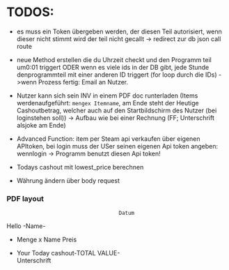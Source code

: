 # TODOS:

- es muss ein Token übergeben werden, der diesen Teil autorisiert, wenn dieser nicht stimmt wird der teil nicht gecallt -> redirect zur db json call route

- neue Method erstellen die du Uhrzeit checkt und den Programm teil um0:01 triggert ODER wenn es viele ids in der DB gibt, jede Stunde denprogrammteil mit einer anderen ID triggert (for loop durch die IDs) ->wenn Prozess fertig: Email an Nutzer.

- Nutzer kann sich sein INV in einem PDF doc runterladen (Items             werdenaufgeführt: `mengex Itemname`, am Ende steht der Heutige          Cashoutbetrag, welcher auch auf den Startbildschirm des Nutzer (bei         loginstehen soll)) -> Aufbau wie bei einer Rechnung (FF; Unterschrift       alsjoke am Ende)

- Advanced Function: item per Steam api verkaufen über eigenen APItoken, bei login muss der USer seinen eigenen Api token angeben: wennlogin -> Programm benutzt diesen Api token!

- Todays cashout mit lowest_price berechnen

- Währung ändern über body request

### PDF layout
                                        Datum
Hello -Name-
- Menge x Name   Preis

- Your Today cashout-TOTAL VALUE-                           
                                        Unterschrift    